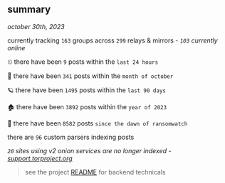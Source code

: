 
## summary
_october 30th, 2023_

currently tracking `163` groups across `299` relays & mirrors - _`103` currently online_

⏲ there have been `9` posts within the `last 24 hours`

🦈 there have been `341` posts within the `month of october`

🪐 there have been `1495` posts within the `last 90 days`

🏚 there have been `3892` posts within the `year of 2023`

🦕 there have been `8582` posts `since the dawn of ransomwatch`

there are `96` custom parsers indexing posts

_`20` sites using v2 onion services are no longer indexed - [support.torproject.org](https://support.torproject.org/onionservices/v2-deprecation/)_

> see the project [README](https://github.com/joshhighet/ransomwatch#ransomwatch--) for backend technicals
